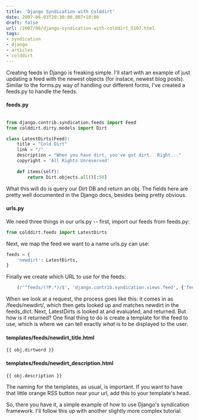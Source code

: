 ```yaml
---
title: 'Django Syndication with Colddirt'
date: 2007-06-03T20:30:00.007+10:00
draft: false
url: /2007/06/django-syndication-with-colddirt_5107.html
tags: 
- syndication
- django
- articles
- colddirt
---
```


Creating feeds in Django is freaking simple. I'll start with an example of just updating a feed with the newest objects (for instace, newest blog posts). Similar to the forms.py way of handling our different forms, I've created a feeds.py to handle the feeds.  

#### feeds.py

  
```python

from django.contrib.syndication.feeds import Feed
from colddirt.dirty.models import Dirt

class LatestDirts(Feed):
    title = "Cold Dirt"
    link = "/"
    description = "When you have dirt, you've got dirt.  Right..."
    copyright = 'All Rights Unreserved'
    
    def items(self):
        return Dirt.objects.all()[:50]


```  
  
What this will do is query our Dirt DB and return an obj. The fields here are pretty well documented in the Django docs, besides being pretty obvious.  

#### urls.py

  
We need three things in our urls.py -- first, import our feeds from feeds.py:  
```python
from colddirt.feeds import LatestDirts
```  
  
Next, we map the feed we want to a name urls.py can use:  
```python
feeds = {
    'newdirt': LatestDirts,
}

```  
  
Finally we create which URL to use for the feeds:  
```python
    (r'^feeds/(?P.*)/$', 'django.contrib.syndication.views.feed', {'feed_dict': feeds}),
```  
  
When we look at a request, the process goes like this: it comes in as /feeds/newdirt/, which then gets looked up and matches newdirt in the feeds_dict. Next, LatestDirts is looked at and evaluated, and returned. But how is it returned? One final thing to do is create a template for the feed to use, which is where we can tell exactly _what_ is to be displayed to the user.  

#### templates/feeds/newdirt_title.html

  
```plain
{{ obj.dirtword }}
```  

#### templates/feeds/newdirt_description.html

  
```plain
{{ obj.description }}
```  
The naming for the templates, as usual, is important. If you want to have that little orange RSS button near your url, add this to your template's head. 

  
So, there you have it, a simple example of how to use Django's syndication framework. I'll follow this up with another slightly more complex tutorial.